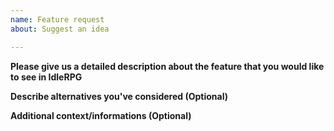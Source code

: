 ```yaml
---
name: Feature request
about: Suggest an idea

---
```


**Please give us a detailed description about the feature that you would like to see in IdleRPG**
<!--- A clear and concise description of what the problem is. Ex. I'm always frustrated when [...] -->

**Describe alternatives you've considered (Optional)**
<!--- A clear and concise description of any alternative solutions or features you've considered. -->

**Additional context/informations (Optional)**
<!--- Add any other context or screenshots about the feature request here. -->
